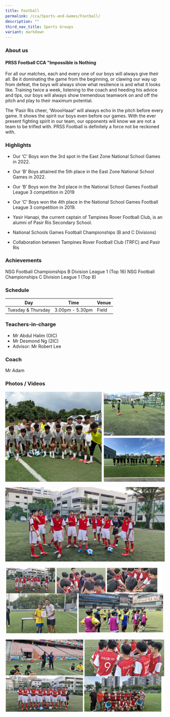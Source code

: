 ```yaml
---
title: Football
permalink: /cca/Sports-and-Games/Football/
description: ""
third_nav_title: Sports Groups
variant: markdown
---
```

### **About us**

#### <strong>PRSS Football CCA "Impossible is Nothing</strong> 

For all our matches, each and every one of our boys will always give their all. Be it dominating the game from the beginning, or clawing our way up from defeat, the boys will always show what resilience is and what it looks like. Training twice a week, listening to the coach and heeding his advice and tips, our boys will always show tremendous teamwork on and off the pitch and play to their maximum potential.&nbsp;&nbsp;

The ‘Pasir Ris cheer, ‘WoooHaaa!’ will always echo in the pitch before every game. It shows the spirit our boys even before our games. With the ever present fighting spirit in our team, our opponents will know we are not a team to be trifled with. PRSS Football is definitely a force not be reckoned with.

### **Highlights**

*   Our ‘C’ Boys won the 3rd spot in the East Zone National School Games in 2022.
*   Our ‘B’ Boys attained the 5th place in the East Zone National School Games in 2022.
*   Our ‘B’ Boys won the 3rd place in the National School Games Football&nbsp; League 3 competition in 2019
*   Our ‘C’ Boys won the 4th place in the National School Games Football League 3 competition in 2019.
*   Yasir Hanapi, the current captain of Tampines Rover Football Club, is an alumni of Pasir Ris Secondary School.

* National Schools Games Football Championships (B and C Divisions)
* Collaboration between Tampines Rover Football Club (TRFC) and Pasir Ris 

### **Achievements**

NSG Football Championships B Division League 1 (Top 16) 
NSG Football Championships C Division League 1 (Top 8)

### **Schedule**

| Day | Time | Venue |
| -------- | -------- | -------- |
| Tuesday &amp; Thursday | 3.00pm - 5.30pm | Field |


### **Teachers-in-charge**

* Mr Abdul Halim (OIC)
* Mr Desmond Ng (2IC)
* Advisor: Mr Robert Lee

### **Coach**

Mr Adam

### **Photos / Videos**

![](/images/CCA/Football/Football_2024.jpg)

![](/images/20220422_072741.jpeg)

![](/images/football2.png)

![](/images/football3.png)